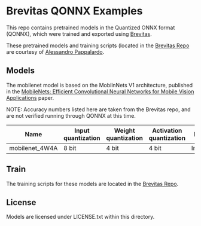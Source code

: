 # Brevitas QONNX Examples

This repo contains pretrained models in the Quantized ONNX format (QONNX), which were trained and exported using [Brevitas](https://github.com/Xilinx/brevitas).

These pretrained models and training scripts (located in the [Brevitas Repo](https://github.com/Xilinx/brevitas/tree/master/src/brevitas_examples/imagenet_classification) are courtesy of 
[Alessandro Pappalardo](https://github.com/volcacius).

## Models

The mobilenet model is based on the MobilnNets V1 architecture, published in the [MobileNets: Efficient Convolutional Neural Networks for Mobile Vision Applications](https://arxiv.org/abs/1704.04861) paper.

NOTE: Accuracy numbers listed here are taken from the Brevitas repo, and are not verified running through QONNX at this time. 

| Name           | Input quantization | Weight quantization | Activation quantization | Dataset  | Top1 accuracy | Top5 accuracy |
|----------------|--------------------|---------------------|-------------------------|----------|---------------|---------------|
| mobilenet_4W4A | 8 bit              | 4 bit               | 4 bit                   | ImageNet | 71.14%        | 90.10%        |

## Train

The training scripts for these models are located in the [Brevitas Repo](https://github.com/Xilinx/brevitas).

## License

Models are licensed under LICENSE.txt within this directory.
